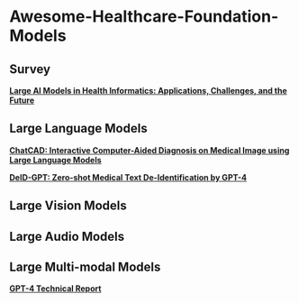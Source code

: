 # Awesome-Healthcare-Foundation-Models


## Survey

**[Large AI Models in Health Informatics:
Applications, Challenges, and the Future](https://arxiv.org/pdf/2303.11568v1.pdf)**


## Large Language Models

**[ChatCAD: Interactive Computer-Aided Diagnosis on Medical Image using
Large Language Models](https://arxiv.org/pdf/2302.07257.pdf)**

**[DeID-GPT: Zero-shot Medical Text De-Identification by GPT-4](https://arxiv.org/pdf/2303.11032.pdf)**



## Large Vision Models


## Large Audio Models



## Large Multi-modal Models

**[GPT-4 Technical Report](https://arxiv.org/pdf/2303.08774.pdf)**
